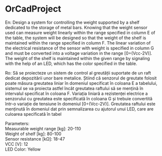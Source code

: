 # OrCadProject

En: Design a system for controlling the weight supported by a shelf dedicated to the storage of metal bars. 
Knowing that the weight sensor used can measure weight linearly within the range specified in column E of the table, 
the system will be designed so that the weight of the shelf is maintained within the range specified in column F. 
The linear variation of the electrical resistance of the sensor with weight is specified in column G and must be 
converted into a voltage variation in the range [0÷(Vcc-2V)]. 
The weight of the shelf is maintained within the given range by signaling with the help of an LED, which has the color specified in the table.

Ro: Să se proiecteze un sistem de control al greutății suportate de un raft dedicat depozitării unor bare metalice. 
Știind că senzorul de greutate folosit poate măsura greutatea liniar în domeniul specificat în coloana E a tabelului, 
sistemul se va proiecta astfel încât greutatea raftului să se mențină în intervalul specificat în coloana F. 
Variația liniară a rezistenței electrice a senzorului cu greutatea este specificată în coloana G și 
trebuie convertită într-o variație de tensiune în domeniul [0÷(Vcc-2V)]. Greutatea raftului este menținută în domeniul dat prin semnalizarea cu ajutorul unui LED, 
care are culoarea specificată în tabel

Parameters: <br>
Measurable weight range [kg]: 20-110<br>
Weight of shelf [kg]: 80-100<br>
Sensor resistance [kΩ]: 18-47<br>
VCC [V]: 12<br>
LED Color: Yellow
